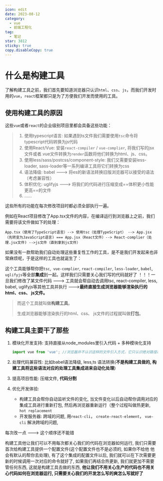 ```yaml
---
icon: edit
date: 2023-08-12
category:
  - vue
  - 前端工程化
tag:
  - 笔记
star: 3812
sticky: true
copy.disableCopy: true
---
```


# 什么是构建工具

了解构建工具之前，我们首先要知道浏览器只认识`html`、`css`、`js`，而我们开发时用的`vue`，`react`框架都只是为了方便我们开发而使用的工具。

## 使用构建工具的原因

这些`vue`或者`react`的企业级别项目里都会具备这些功能：

> 1. 使用typescript语言: 如果遇到ts文件我们需要使用`tsc`命令将typescript代码转换为js代码
> 2. 使用React/Vue: 安装`react-compiler` / `vue-complier`, 将我们写的jsx文件或者.vue文件转换为`render`函数将他们转换为html、js、css。
> 3. 使用less/sass/postcss/component-style: 我们又需要安装less-loader, sass-loader等一系列编译工具将它们转换为css
> 4. 语法降级: babel ---> 将es的新语法转换旧版浏览器可以接受的语法（考虑兼容性）
> 5. 体积优化: uglifyjs ---> 将我们的代码进行压缩变成==体积更小性能更高==的文件
> 6. ......

这些所有的功能在每次修改项目时都必须全部执行一遍。

例如在React项目修改了App.tsx文件的内容，在编译运行到浏览器上之前，我们需要将该文件做如下的处理：
```
App.tsx（使用了TypeScript语言）--> 使用tsc（处理TypeScript） --> App.jsx（先转变为JavaScript语言) === App.jsx（React文件）--> React-complier（处理.jsx文件) -->js文件（直到拿到js文件）
```

如果没有一款帮助我们自动处理这些重复性工作的工具，是不是我们开发起来也非常麻烦呢，于是这样的工具也就诞生了：

这个工具能够帮你把`tsc`,` vue-complier`, `react-compiler`, `less-loader`, `babel`, `uglifyjs`等全部**集成**到一起。这样我们只需要关心我们写的代码就好了 ！！！一旦我们修改了某文件代码 ---> 工具就会帮自动去调用tsc, react-compiler, less, babel, uglifyjs等其他工具并执行 --->**最终直接生成浏览器能够渲染执行的html、css、 js文件。**

> 而这个工具就叫做**构建工具**。
>
> 生成浏览器能够渲染执行的html、css、 js文件的过程就叫做**打包**。

## 构建工具主要干了那些

1. 模块化开发支持: 支持直接从node_modules里引入代码 + 多种模块化支持

   ```javascript
   import vue from 'vue'; //浏览器并不认识这样的文件引入方式，它只认识绝对路径和相对路径的引入方式。所以这里构建工具就需要对他进行处理。将'vue'转变为'./vue'等等。
   ```

2. 处理代码兼容性: 比如babel语法降级, less,ts 语法转换(**不是构建工具做的, 构建工具将这些语法对应的处理工具集成进来自动化处理**)

3. 提高项目性能: 压缩文件, **代码分割**

4. 优化开发体验: 
   - 构建工具会帮你自动监听文件的变化, 当文件变化以后自动帮你调用对应的集成工具进行重新打包, 然后再浏览器重新运行（整个过程叫做热更新, `hot replacement`
   - 开发服务器: 跨域的问题, 用`react-cli`， `create-react-element`， `vue-cli`  解决跨域的问题, 

每次改一点 ---> 这个顺序还不能错 

构建工具他让我们可以不用每次都关心我们的代码在浏览器如何运行, 我们只需要首次给构建工具提供一个配置文件(这个配置文件也不是必须的, 如果你不给他 他会有默认的帮你去处理), 有了这个集成的配置文件以后, 我们就可以在下次需要更新的时候调用一次对应的命令就好了, 如果我们再结合热更新, 我们就更加不需要管任何东西, 这就是构建工具去做的东西, **他让我们不用关心生产的代码也不用关心代码如何在浏览器运行, 只需要关心我们的开发怎么写的爽怎么写就好了**
